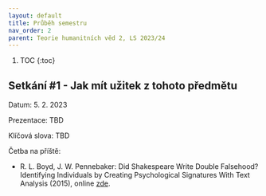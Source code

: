 ```yaml
---
layout: default
title: Průběh semestru
nav_order: 2
parent: Teorie humanitních věd 2, LS 2023/24
---
```


1. TOC
{:toc}

## Setkání #1 - Jak mít užitek z tohoto předmětu

Datum: 5. 2. 2023

Prezentace: TBD

Klíčová slova: TBD

Četba na příště:
* R. L. Boyd, J. W. Pennebaker: Did Shakespeare Write Double Falsehood? Identifying Individuals by Creating Psychological Signatures With Text Analysis (2015), online [zde](https://journals.sagepub.com/doi/pdf/10.1177/0956797614566658).
